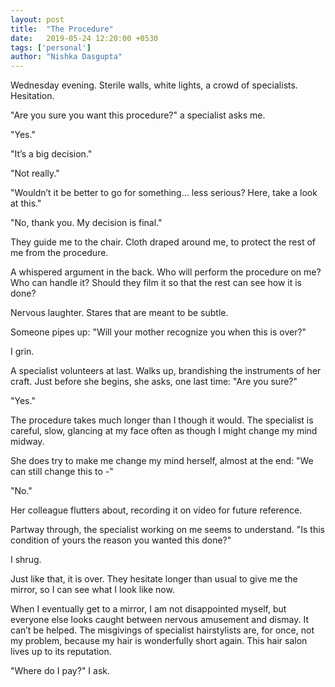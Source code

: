 ```yaml
---
layout: post
title:  "The Procedure"
date:   2019-05-24 12:20:00 +0530
tags: ['personal']
author: "Nishka Dasgupta"
---
```


Wednesday evening. Sterile walls, white lights, a crowd of specialists. Hesitation.

"Are you sure you want this procedure?" a specialist asks me.

"Yes."

"It’s a big decision."

"Not really."

"Wouldn’t it be better to go for something… less serious? Here, take a look at this."

"No, thank you. My decision is final."

They guide me to the chair. Cloth draped around me, to protect the rest of me from the procedure.

A whispered argument in the back. Who will perform the procedure on me? Who can handle it? Should they film it so that the rest can see how it is done?

Nervous laughter. Stares that are meant to be subtle.

Someone pipes up: "Will your mother recognize you when this is over?"

I grin.

A specialist volunteers at last. Walks up, brandishing the instruments of her craft. Just before she begins, she asks, one last time: "Are you sure?"

"Yes."

The procedure takes much longer than I though it would. The specialist is careful, slow, glancing at my face often as though I might change my mind midway. 

She does try to make me change my mind herself, almost at the end: "We can still change this to -"

"No."

Her colleague flutters about, recording it on video for future reference.

Partway through, the specialist working on me seems to understand. "Is this condition of yours the reason you wanted this done?"

I shrug.

Just like that, it is over. They hesitate longer than usual to give me the mirror, so I can see what I look like now.

When I eventually get to a mirror, I am not disappointed myself, but everyone else looks caught between nervous amusement and dismay. It can’t be helped. The misgivings of specialist hairstylists are, for once, not my problem, because my hair is wonderfully short again. This hair salon lives up to its reputation.

"Where do I pay?" I ask.